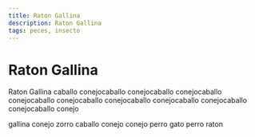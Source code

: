 ```yaml
---
title: Raton Gallina
description: Raton Gallina
tags: peces, insecto
---
```


# Raton Gallina

Raton Gallina caballo conejocaballo conejocaballo conejocaballo conejocaballo conejocaballo conejocaballo conejocaballo conejocaballo conejocaballo conejo

gallina conejo zorro caballo conejo conejo perro gato perro raton